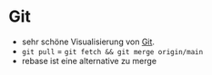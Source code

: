 # Git

- sehr schöne Visualisierung von [Git][gitvis].
- `git pull` = `git fetch && git merge origin/main`
- rebase ist eine alternative zu merge

[gitvis]: https://git-school.github.io/visualizing-git/
